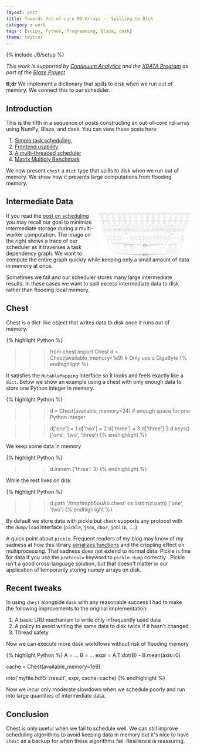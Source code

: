 ```yaml
---
layout: post
title: Towards Out-of-core ND-Arrays -- Spilling to Disk
category : work
tags : [scipy, Python, Programming, Blaze, dask]
theme: twitter
---
```

{% include JB/setup %}

*This work is supported by [Continuum Analytics](http://continuum.io)
and the [XDATA Program](http://www.darpa.mil/program/XDATA)
as part of the [Blaze Project](http://blaze.pydata.org)*

**tl;dr** We implement a dictionary that spills to disk when we run out of
memory.  We connect this to our scheduler.

Introduction
------------

This is the fifth in a sequence of posts constructing an out-of-core nd-array
using NumPy, Blaze, and dask.  You can view these posts here:

1. [Simple task scheduling](/2014/12/27/Towards-OOC/),
2. [Frontend usability](/2014/12/30/Towards-OOC-Frontend/)
3. [A multi-threaded scheduler](/2015/01/06/Towards-OOC-Scheduling/)
4. [Matrix Multiply Benchmark](/2015/01/14/Towards-OOC-MatMul/)

We now present `chest` a `dict` type that spills to disk when we run out of
memory.  We show how it prevents large computations from flooding memory.


Intermediate Data
-----------------

<img src="/images/dask/fail-case.gif"
      align="right"
      width="50%"
      alt="A case where our scheduling algorithm fails to avoid intermediates">

If you read the
[post on scheduling](/2015/01/06/Towards-OOC-Scheduling/)
you may recall our goal to minimize intermediate storage during a multi-worker
computation.  The image on the right shows a trace of our scheduler as it
traverses a task dependency graph.  We want to compute the entire graph quickly
while keeping only a small amount of data in memory at once.

Sometimes we fail and our scheduler stores many large intermediate results.  In
these cases we want to spill excess intermediate data to disk rather than
flooding local memory.


Chest
-----

Chest is a dict-like object that writes data to disk once it runs out of
memory.

{% highlight Python %}
>>> from chest import Chest
>>> d = Chest(available_memory=1e9)  # Only use a GigaByte
{% endhighlight %}

It satisfies the `MutableMapping` interface so it looks and feels exactly like
a `dict`.  Below we show an example using a chest with only enough data to
store one Python integer in memory.

{% highlight Python %}
>>> d = Chest(available_memory=24)  # enough space for one Python integer

>>> d['one'] = 1
>>> d['two'] = 2
>>> d['three'] = 3
>>> d['three']
3
>>> d.keys()
['one', 'two', 'three']
{% endhighlight %}

We keep some data in memory

{% highlight Python %}
>>> d.inmem
{'three': 3}
{% endhighlight %}

While the rest lives on disk

{% highlight Python %}
>>> d.path
'/tmp/tmpb5ouAb.chest'
>>> os.listdir(d.path)
['one', 'two']
{% endhighlight %}

By default we store data with pickle but `chest` supports any protocol
with the `dump/load` interface (`pickle`, `json`, `cbor`, `joblib`, ....)

A quick point about `pickle`.  Frequent readers of my blog may know of my
sadness at how this library
[serializes functions](/2013/12/05/Parallelism-and-Serialization/)
and the crippling effect on multiprocessing.
That sadness does not extend to normal data.  Pickle is fine for data if you
use the `protocol=` keyword to `pickle.dump` correctly .  Pickle isn't a good
cross-language solution, but that doesn't matter in our application of
temporarily storing numpy arrays on disk.


Recent tweaks
-------------

In using `chest` alongside `dask` with any reasonable success I had to make the
following improvements to the original implementation:

1.  A basic LRU mechanism to write only infrequently used data
2.  A policy to avoid writing the same data to disk twice if it hasn't changed
3.  Thread safety

Now we can execute more dask workflows without risk of flooding memory

{% highlight Python %}
A = ...
B = ...
expr = A.T.dot(B) - B.mean(axis=0)

cache = Chest(available_memory=1e9)

into('myfile.hdf5::/result', expr, cache=cache)
{% endhighlight %}

Now we incur only moderate slowdown when we schedule poorly and run into large
quantities of intermediate data.


Conclusion
----------

Chest is only useful when we fail to schedule well.  We can still improve
scheduling algorithms to avoid keeping data in memory but it's nice to have
`chest` as a backup for when these algorithms fail.  Resilience is reassuring.
